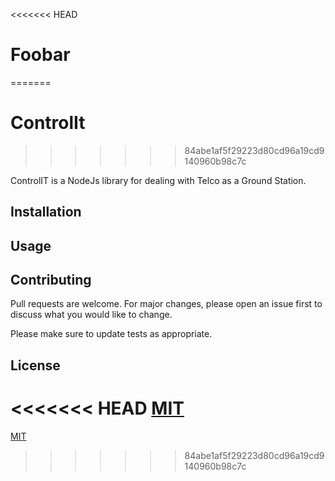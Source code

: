 <<<<<<< HEAD
# Foobar
=======
# ControlIt
>>>>>>> 84abe1af5f29223d80cd96a19cd9140960b98c7c

ControlIT is a NodeJs library for dealing with Telco as a Ground Station.

## Installation


## Usage


## Contributing
Pull requests are welcome. For major changes, please open an issue first to discuss what you would like to change.

Please make sure to update tests as appropriate.

## License
<<<<<<< HEAD
[MIT](https://choosealicense.com/licenses/mit/)
=======
[MIT](https://choosealicense.com/licenses/mit/)
>>>>>>> 84abe1af5f29223d80cd96a19cd9140960b98c7c
